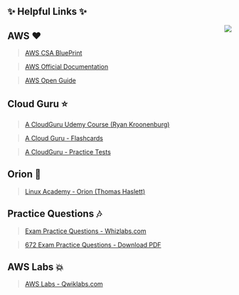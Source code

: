 ## :sparkles: Helpful Links :sparkles:

<img align="right"  src="https://github.com/Girish400/AWS/blob/master/AWS%20Logo.png">


## AWS   :heart:

>[AWS CSA BluePrint](http://awstrainingandcertification.s3.amazonaws.com/production/AWS_certified_solutions_architect_associate_blueprint.pdf)

>[AWS Official Documentation](https://aws.amazon.com/documentation/)

>[AWS Open Guide](https://github.com/open-guides/og-aws)



## Cloud Guru   :star:

>[A CloudGuru Udemy Course (Ryan Kroonenburg)](https://www.udemy.com/aws-certified-solutions-architect-associate/learn/v4/content)

>[A Cloud Guru - Flashcards](https://www.brainscape.com/packs/a-cloud-guru-aws-solutions-architect-associate-exam-8796087)

>[A CloudGuru - Practice Tests](https://www.udemy.com/aws-certified-solutions-architect-associate-practice-tests/learn/v4/content)



## Orion  :star2:

>[Linux Academy - Orion (Thomas Haslett) ](http://bit.ly/2nB2gRi)



## Practice Questions  :notes:

>[Exam Practice Questions - Whizlabs.com](https://www.whizlabs.com/)

>[672 Exam Practice Questions - Download PDF](https://github.com/Girish400/AWS/blob/master/AWS/AWS%20MD%20files/hello.pdf)



## AWS Labs  :collision:

>[AWS Labs - Qwiklabs.com](https://qwiklabs.com/catalog?cloud=AWS)




